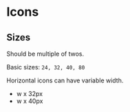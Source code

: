 # Icons

## Sizes

Should be multiple of twos.

Basic sizes: `24, 32, 40, 80`

Horizontal icons can have variable width.

- w x 32px
- w x 40px

